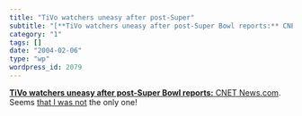 ```yaml
---
title: "TiVo watchers uneasy after post-Super"
subtitle: "[**TiVo watchers uneasy after post-Super Bowl reports:** CNET News.com](http://news.com.com/2100-104..."
category: "1"
tags: []
date: "2004-02-06"
type: "wp"
wordpress_id: 2079
---
```

[**TiVo watchers uneasy after post-Super Bowl reports:** CNET News.com](http://news.com.com/2100-1041_3-5154219.html?tag=nefd_lede). Seems [that I was not](/2004/02/04.html#a164) the only one!